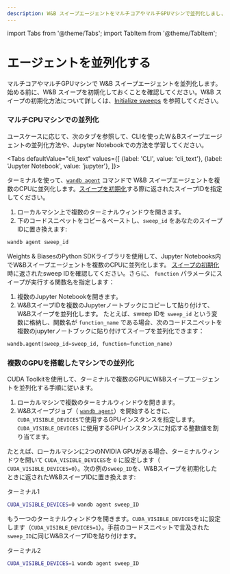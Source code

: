 ```yaml
---
description: W&B スイープエージェントをマルチコアやマルチGPUマシンで並列化しましょう。
---
```


import Tabs from '@theme/Tabs';
import TabItem from '@theme/TabItem';

# エージェントを並列化する

<head>
  <title>エージェントを並列化する</title>
</head>

マルチコアやマルチGPUマシンで W&B スイープエージェントを並列化します。始める前に、W&B スイープを初期化しておくことを確認してください。W&B スイープの初期化方法について詳しくは、[Initialize sweeps](https://docs.wandb.ai/guides/sweeps/initialize-sweeps) を参照してください。

### マルチCPUマシンでの並列化

ユースケースに応じて、次のタブを参照して、CLIを使ったW＆Bスイープエージェントの並列化方法や、Jupyter Notebookでの方法を学習してください。


<Tabs
  defaultValue="cli_text"
  values={[
    {label: 'CLI', value: 'cli_text'},
    {label: 'Jupyter Notebook', value: 'jupyter'},
  ]}>
  <TabItem value="cli_text">

ターミナルを使って、[`wandb agent`](../../ref/cli/wandb-agent.md) コマンドで W&B スイープエージェントを複数のCPUに並列化します。[スイープを初期化](./initialize-sweeps.md)する際に返されたスイープIDを指定してください。

1. ローカルマシン上で複数のターミナルウィンドウを開きます。
2. 下のコードスニペットをコピー＆ペーストし、`sweep_id` をあなたのスイープIDに置き換えます:
```bash
wandb agent sweep_id
```

  </TabItem>
  <TabItem value="jupyter">

Weights & BiasesのPython SDKライブラリを使用して、Jupyter Notebooks内でW&Bスイープエージェントを複数のCPUに並列化します。 [スイープの初期化](./initialize-sweeps.md) 時に返されたsweep IDを確認してください。さらに、 `function` パラメータにスイープが実行する関数名を指定します：

1. 複数のJupyter Notebookを開きます。
2. W&BスイープIDを複数のJupyterノートブックにコピーして貼り付けて、W&Bスイープを並列化します。 たとえば、sweep IDを `sweep_id` という変数に格納し、関数名が `function_name` である場合、次のコードスニペットを複数のjupyterノートブックに貼り付けてスイープを並列化できます：

```python
wandb.agent(sweep_id=sweep_id, function=function_name)
```

  </TabItem>
</Tabs>

### 複数のGPUを搭載したマシンでの並列化

CUDA Toolkitを使用して、ターミナルで複数のGPUにW&Bスイープエージェントを並列化する手順に従います。

1. ローカルマシンで複数のターミナルウィンドウを開きます。
2. W&Bスイープジョブ（ [`wandb agent`](https://docs.wandb.ai/ref/cli/wandb-agent)）を開始するときに、 `CUDA_VISIBLE_DEVICES`で使用するGPUインスタンスを指定します。 `CUDA_VISIBLE_DEVICES` に使用するGPUインスタンスに対応する整数値を割り当てます。

たとえば、ローカルマシンに2つのNVIDIA GPUがある場合、ターミナルウィンドウを開いて `CUDA_VISIBLE_DEVICES`を `0` に設定します（ `CUDA_VISIBLE_DEVICES=0`）。次の例の`sweep_ID`を、W&Bスイープを初期化したときに返されたW&BスイープIDに置き換えます:

ターミナル1

```bash
CUDA_VISIBLE_DEVICES=0 wandb agent sweep_ID
```

もう一つのターミナルウィンドウを開きます。`CUDA_VISIBLE_DEVICES`を`1`に設定します（`CUDA_VISIBLE_DEVICES=1`）。手前のコードスニペットで言及された`sweep_ID`に同じW&BスイープIDを貼り付けます。

ターミナル2
```bash
CUDA_VISIBLE_DEVICES=1 wandb agent sweep_ID
```